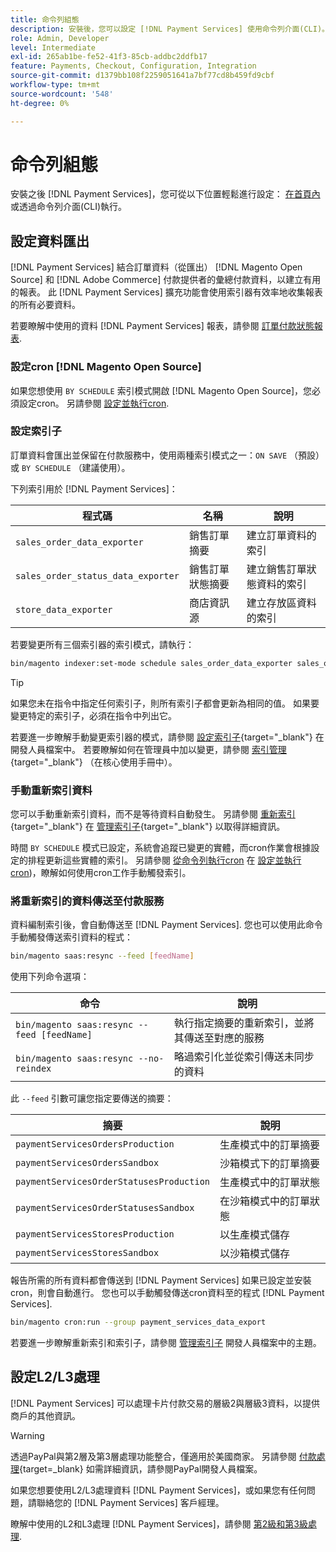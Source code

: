 ```yaml
---
title: 命令列組態
description: 安裝後，您可以設定 [!DNL Payment Services] 使用命令列介面(CLI)。
role: Admin, Developer
level: Intermediate
exl-id: 265ab1be-fe52-41f3-85cb-addbc2ddfb17
feature: Payments, Checkout, Configuration, Integration
source-git-commit: d1379bb108f2259051641a7bf77cd8b459fd9cbf
workflow-type: tm+mt
source-wordcount: '548'
ht-degree: 0%

---
```


# 命令列組態

安裝之後 [!DNL Payment Services]，您可從以下位置輕鬆進行設定： [在首頁內](payments-home.md) 或透過命令列介面(CLI)執行。

## 設定資料匯出

[!DNL Payment Services] 結合訂單資料（從匯出） [!DNL Magento Open Source] 和 [!DNL Adobe Commerce] 付款提供者的彙總付款資料，以建立有用的報表。 此 [!DNL Payment Services] 擴充功能會使用索引器有效率地收集報表的所有必要資料。

若要瞭解中使用的資料 [!DNL Payment Services] 報表，請參閱 [訂單付款狀態報表](order-payment-status.md#data-used-in-the-report).

### 設定cron [!DNL Magento Open Source]

如果您想使用 `BY SCHEDULE` 索引模式開啟 [!DNL Magento Open Source]，您必須設定cron。 另請參閱 [設定並執行cron](https://devdocs.magento.com/guides/v2.4/config-guide/cli/config-cli-subcommands-cron.html).

### 設定索引子

訂單資料會匯出並保留在付款服務中，使用兩種索引模式之一：`ON SAVE` （預設）或 `BY SCHEDULE` （建議使用）。

下列索引用於 [!DNL Payment Services]：

| 程式碼 | 名稱 | 說明 |
|    ---    |  ---  |  ---  |
| `sales_order_data_exporter` | 銷售訂單摘要 | 建立訂單資料的索引 |
| `sales_order_status_data_exporter` | 銷售訂單狀態摘要 | 建立銷售訂單狀態資料的索引 |
| `store_data_exporter` | 商店資訊源 | 建立存放區資料的索引 |

若要變更所有三個索引器的索引模式，請執行：

```bash
bin/magento indexer:set-mode schedule sales_order_data_exporter sales_order_status_data_exporter store_data_exporter
```

>[!TIP]
>
>如果您未在指令中指定任何索引子，則所有索引子都會更新為相同的值。 如果要變更特定的索引子，必須在指令中列出它。

若要進一步瞭解手動變更索引器的模式，請參閱 [設定索引子](https://devdocs.magento.com/guides/v2.4/config-guide/cli/config-cli-subcommands-index.html#configure-indexers){target="_blank"} 在開發人員檔案中。 若要瞭解如何在管理員中加以變更，請參閱 [索引管理](https://docs.magento.com/user-guide/system/index-management.html#change-the-index-mode){target="_blank"} （在核心使用手冊中）。

### 手動重新索引資料

您可以手動重新索引資料，而不是等待資料自動發生。 另請參閱 [重新索引](https://devdocs.magento.com/guides/v2.4/config-guide/cli/config-cli-subcommands-index.html#reindex){target="_blank"} 在 [管理索引子](https://devdocs.magento.com/guides/v2.4/config-guide/cli/config-cli-subcommands-index.html){target="_blank"} 以取得詳細資訊。

時間 `BY SCHEDULE` 模式已設定，系統會追蹤已變更的實體，而cron作業會根據設定的排程更新這些實體的索引。 另請參閱 [從命令列執行cron](https://devdocs.magento.com/guides/v2.4/config-guide/cli/config-cli-subcommands-cron.html#config-cli-cron-group-run) 在 [設定並執行cron](https://devdocs.magento.com/guides/v2.4/config-guide/cli/config-cli-subcommands-cron.html))，瞭解如何使用cron工作手動觸發索引。

### 將重新索引的資料傳送至付款服務

資料編制索引後，會自動傳送至 [!DNL Payment Services]. 您也可以使用此命令手動觸發傳送索引資料的程式：

```bash
bin/magento saas:resync --feed [feedName]
```

使用下列命令選項：

| 命令 | 說明 |
|  ---  |  ---  |
| `bin/magento saas:resync --feed [feedName]` | 執行指定摘要的重新索引，並將其傳送至對應的服務 |
| `bin/magento saas:resync --no-reindex` | 略過索引化並從索引傳送未同步的資料 |

此 `--feed` 引數可讓您指定要傳送的摘要：

| 摘要 | 說明 |
|  ---  |  ---  |
| `paymentServicesOrdersProduction` | 生產模式中的訂單摘要 |
| `paymentServicesOrdersSandbox` | 沙箱模式下的訂單摘要 |
| `paymentServicesOrderStatusesProduction` | 生產模式中的訂單狀態 |
| `paymentServicesOrderStatusesSandbox` | 在沙箱模式中的訂單狀態 |
| `paymentServicesStoresProduction` | 以生產模式儲存 |
| `paymentServicesStoresSandbox` | 以沙箱模式儲存 |

報告所需的所有資料都會傳送到 [!DNL Payment Services] 如果已設定並安裝cron，則會自動進行。 您也可以手動觸發傳送cron資料至的程式 [!DNL Payment Services].

```bash
bin/magento cron:run --group payment_services_data_export
```

若要進一步瞭解重新索引和索引子，請參閱 [管理索引子](https://devdocs.magento.com/guides/v2.4/config-guide/cli/config-cli-subcommands-index.html) 開發人員檔案中的主題。

## 設定L2/L3處理

[!DNL Payment Services] 可以處理卡片付款交易的層級2與層級3資料，以提供商戶的其他資訊。

>[!WARNING]
>
> 透過PayPal與第2層及第3層處理功能整合，僅適用於美國商家。 另請參閱 [付款處理](https://developer.paypal.com/docs/checkout/advanced/processing/){target=_blank} 如需詳細資訊，請參閱PayPal開發人員檔案。

如果您想要使用L2/L3處理資料 [!DNL Payment Services]，或如果您有任何問題，請聯絡您的 [!DNL Payment Services] 客戶經理。

瞭解中使用的L2和L3處理 [!DNL Payment Services]，請參閱 [第2級和第3級處理](levels-card-payment-transactions.md).
